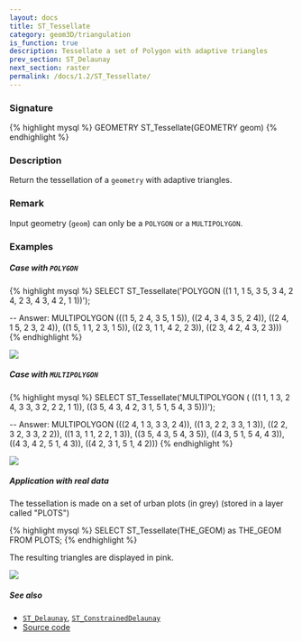 ```yaml
---
layout: docs
title: ST_Tessellate
category: geom3D/triangulation
is_function: true
description: Tessellate a set of Polygon with adaptive triangles
prev_section: ST_Delaunay
next_section: raster
permalink: /docs/1.2/ST_Tessellate/
---
```


### Signature

{% highlight mysql %}
GEOMETRY ST_Tessellate(GEOMETRY geom)
{% endhighlight %}

### Description
Return the tessellation of a `geometry` with adaptive triangles.

### Remark
Input geometry (`geom`) can only be a `POLYGON` or a `MULTIPOLYGON`. 

### Examples

##### Case with `POLYGON`

{% highlight mysql %}
SELECT ST_Tessellate('POLYGON ((1 1, 1 5, 3 5, 3 4, 2 4, 
				2 3, 4 3, 4 2, 1 1))');

-- Answer: 
MULTIPOLYGON (((1 5, 2 4, 3 5, 1 5)), ((2 4, 3 4, 3 5, 2 4)), 
	      ((2 4, 1 5, 2 3, 2 4)), ((1 5, 1 1, 2 3, 1 5)), 
	      ((2 3, 1 1, 4 2, 2 3)), ((2 3, 4 2, 4 3, 2 3)))
{% endhighlight %}

<img class="displayed" src="../ST_Tessellate_1.png"/>

##### Case with `MULTIPOLYGON`

{% highlight mysql %}
SELECT ST_Tessellate('MULTIPOLYGON (
			((1 1, 1 3, 2 4, 3 3, 3 2, 2 2, 1 1)), 
  			((3 5, 4 3, 4 2, 3 1, 5 1, 5 4, 3 5)))');

-- Answer: 
MULTIPOLYGON (((2 4, 1 3, 3 3, 2 4)), ((1 3, 2 2, 3 3, 1 3)), 
	      ((2 2, 3 2, 3 3, 2 2)), ((1 3, 1 1, 2 2, 1 3)), 
	      ((3 5, 4 3, 5 4, 3 5)), ((4 3, 5 1, 5 4, 4 3)), 
	      ((4 3, 4 2, 5 1, 4 3)), ((4 2, 3 1, 5 1, 4 2)))
{% endhighlight %}

<img class="displayed" src="../ST_Tessellate_2.png"/>

##### Application with real data

The tessellation is made on a set of urban plots (in grey) (stored in a layer called "PLOTS")

{% highlight mysql %}
SELECT ST_Tessellate(THE_GEOM) as THE_GEOM FROM PLOTS;
{% endhighlight %}

The resulting triangles are displayed in pink.

<img class="displayed" src="../ST_Tessellate_3.png"/>

##### See also

* [`ST_Delaunay`](../ST_Delaunay), [`ST_ConstrainedDelaunay`](../ST_ConstrainedDelaunay)
* <a href="https://github.com/orbisgis/h2gis/blob/v1.2.4/h2spatial-ext/src/main/java/org/h2gis/h2spatialext/function/spatial/mesh/ST_Tessellate.java" target="_blank">Source code</a>
